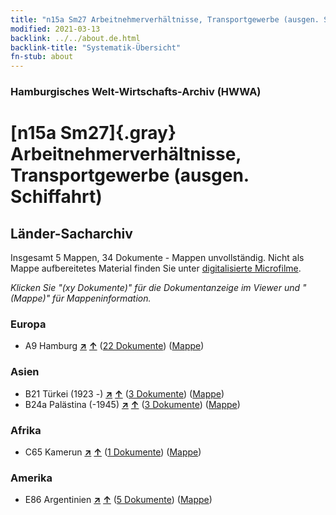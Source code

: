 ```yaml
---
title: "n15a Sm27 Arbeitnehmerverhältnisse, Transportgewerbe (ausgen. Schiffahrt)"
modified: 2021-03-13
backlink: ../../about.de.html
backlink-title: "Systematik-Übersicht"
fn-stub: about
---
```


### Hamburgisches Welt-Wirtschafts-Archiv (HWWA)

# [n15a Sm27]{.gray}&#8201; Arbeitnehmerverhältnisse, Transportgewerbe (ausgen. Schiffahrt)&#160; 







## Länder-Sacharchiv




Insgesamt 5 Mappen, 34 Dokumente - Mappen unvollständig.
Nicht als Mappe aufbereitetes Material finden Sie unter [digitalisierte Microfilme](/film/h1_sh.de.html).

_Klicken Sie "(xy Dokumente)" für die Dokumentanzeige im Viewer und "(Mappe)" für Mappeninformation._




### Europa

- A9 Hamburg [**&nearr;**](../../../geo/i/140905/about.de.html "Hamburg (alle Mappen)") [**&uarr;**](../../../geo/about.de.html#A9 "Ländersystematik") (<a href="https://pm20.zbw.eu/iiifview/folder/sh/140905,145233" title="über: Hamburg : Arbeitnehmerverhältnisse, Transportgewerbe (ausgen. Schiffahrt)" target="_blank">22 Dokumente</a>) ([Mappe](../../../../folder/sh/1409xx/140905/1452xx/145233/about.de.html))

### Asien

- B21 Türkei (1923 -) [**&nearr;**](../../../geo/i/141111/about.de.html "Türkei (1923 -) (alle Mappen)") [**&uarr;**](../../../geo/about.de.html#B21 "Ländersystematik") (<a href="https://pm20.zbw.eu/iiifview/folder/sh/141111,145233" title="über: Türkei (1923 -) : Arbeitnehmerverhältnisse, Transportgewerbe (ausgen. Schiffahrt)" target="_blank">3 Dokumente</a>) ([Mappe](../../../../folder/sh/1411xx/141111/1452xx/145233/about.de.html))
- B24a Palästina (-1945) [**&nearr;**](../../../geo/i/141115/about.de.html "Palästina (-1945) (alle Mappen)") [**&uarr;**](../../../geo/about.de.html#B24a "Ländersystematik") (<a href="https://pm20.zbw.eu/iiifview/folder/sh/141115,145233" title="über: Palästina (-1945) : Arbeitnehmerverhältnisse, Transportgewerbe (ausgen. Schiffahrt)" target="_blank">3 Dokumente</a>) ([Mappe](../../../../folder/sh/1411xx/141115/1452xx/145233/about.de.html))

### Afrika

- C65 Kamerun [**&nearr;**](../../../geo/i/141410/about.de.html "Kamerun (alle Mappen)") [**&uarr;**](../../../geo/about.de.html#C65 "Ländersystematik") (<a href="https://pm20.zbw.eu/iiifview/folder/sh/141410,145233" title="über: Kamerun : Arbeitnehmerverhältnisse, Transportgewerbe (ausgen. Schiffahrt)" target="_blank">1 Dokumente</a>) ([Mappe](../../../../folder/sh/1414xx/141410/1452xx/145233/about.de.html))

### Amerika

- E86 Argentinien [**&nearr;**](../../../geo/i/141692/about.de.html "Argentinien (alle Mappen)") [**&uarr;**](../../../geo/about.de.html#E86 "Ländersystematik") (<a href="https://pm20.zbw.eu/iiifview/folder/sh/141692,145233" title="über: Argentinien : Arbeitnehmerverhältnisse, Transportgewerbe (ausgen. Schiffahrt)" target="_blank">5 Dokumente</a>) ([Mappe](../../../../folder/sh/1416xx/141692/1452xx/145233/about.de.html))








